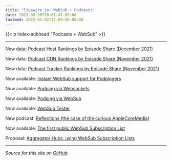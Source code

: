 ```yaml
---
title: "livewire.io: WebSub + Podcasts"
date: 2021-03-30T16:01:41-05:00
lastmod: 2022-01-02T17:09:00-06:00
---
```


{{< p index-subhead "Podcasts + WebSub" >}}

---

New data: [Podcast Host Rankings by Episode Share (December 2021)](/podcast-hosts-by-episode-share)

New data: [Podcast CDN Rankings by Episode Share (November 2021)](/podcast-cdns-by-episode-share)

New data: [Podcast Tracker Rankings by Episode Share (November 2021)](/podcast-trackers-by-episode-share)

Now available: [Instant WebSub support for Podpingers](/instant-websub-for-podpingers)

Now available: [Podping via Websockets](/podping-via-websockets)

Now available: [Podping via WebSub](/podping-via-websub)

Now available: [WebSub Tester](/websub-tester)

New podcast: [Reflections (the case of the curious AppleCoreMedia)](/new-podcast-reflections)

Now available: [The first public WebSub Subscription List](/first-public-subscription-list)

Proposal: [Aggregator Hubs, using WebSub Subscription Lists](/aggregator-hubs)

---

*Source for this site on [GitHub](https://github.com/skymethod/livewire-web)*

